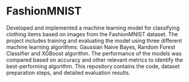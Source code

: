 # FashionMNIST

Developed and implemented a machine learning model for classifying clothing items based on images from the FashionMNIST dataset. The project includes training and evaluating the model using three different machine learning algorithms: Gaussian Naive Bayes, Random Forest Classifier and XGBoost algorithm. The performance of the models was compared based on accuracy and other relevant metrics to identify the best-performing algorithm. This repository contains the code, dataset preparation steps, and detailed evaluation results.
